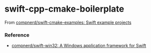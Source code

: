 swift-cpp-cmake-boilerplate
===========================
From [compnerd/swift-cmake-examples: Swift example projects](https://github.com/compnerd/swift-cmake-examples)

### Reference
- [compnerd/swift-win32: A Windows application framework for Swift](https://github.com/compnerd/swift-win32)
